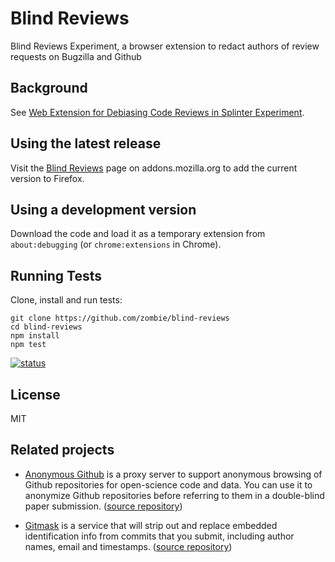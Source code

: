 Blind Reviews
=============
Blind Reviews Experiment, a browser extension to redact authors of review
requests on Bugzilla and Github


Background
----------
See [Web Extension for Debiasing Code Reviews in Splinter Experiment][1366429].

Using the latest release
------------------------
Visit the [Blind Reviews][amo] page on addons.mozilla.org to add the current
version to Firefox.

Using a development version
---------------------------
Download the code and load it as a temporary extension from `about:debugging`
(or `chrome:extensions` in Chrome).

Running Tests
-------------
Clone, install and run tests:

    git clone https://github.com/zombie/blind-reviews
    cd blind-reviews
    npm install
    npm test

[![status]][travis]

License
-------
MIT


Related projects
----------------

 * [Anonymous Github](http://anonymous.4open.science/) is a proxy server to support anonymous browsing of Github repositories for open-science code and data.  You can use it to anonymize Github repositories before referring to them in a double-blind paper submission. ([source repository](https://github.com/tdurieux/anonymous_github/))

 * [Gitmask](http://www.gitmask.com/) is a service that will strip out and replace embedded identification info from commits that you submit, including author names, email and timestamps. ([source repository](https://github.com/AnalogJ/gitmask))


[1366429]:
  https://bugzilla.mozilla.org/show_bug.cgi?id=1366429
[amo]:
  https://addons.mozilla.org/firefox/addon/blind-reviews/
[status]:
  https://travis-ci.org/zombie/blind-reviews.svg
[travis]:
  https://travis-ci.org/zombie/blind-reviews
